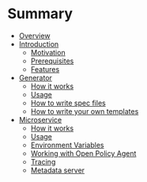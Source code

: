 # Summary
- [Overview]()
- [Introduction]()
  - [Motivation]()
  - [Prerequisites]()
  - [Features]()
- [Generator]()
    - [How it works]()
    - [Usage]()
    - [How to write spec files](generator/specs.md)
    - [How to write your own templates](generator/templates.md)
- [Microservice]()
    - [How it works]()
    - [Usage]()
    - [Environment Variables](microservice/environment.md)
    - [Working with Open Policy Agent](microservice/opa.md)
    - [Tracing]()
    - [Metadata server]()
